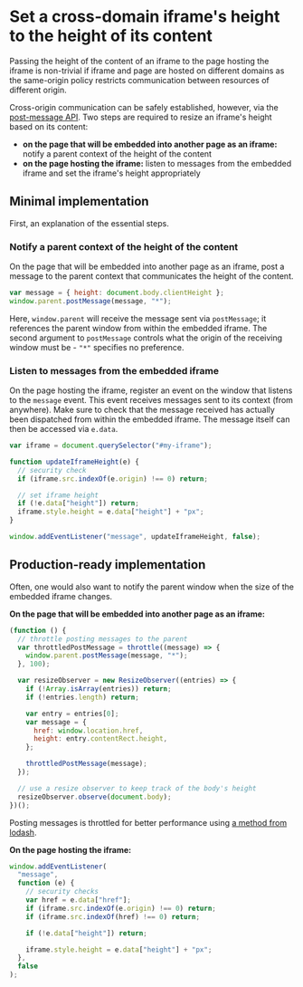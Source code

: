 # Set a cross-domain iframe's height to the height of its content

Passing the height of the content of an iframe to the page hosting the iframe is non-trivial if iframe and page are hosted on different domains as the same-origin policy restricts communication between resources of different origin.

Cross-origin communication can be safely established, however, via the [post-message API](https://developer.mozilla.org/en-US/docs/Web/API/Window/postMessage). Two steps are required to resize an iframe's height based on its content:

- **on the page that will be embedded into another page as an iframe:** notify a parent context of the height of the content
- **on the page hosting the iframe:** listen to messages from the embedded iframe and set the iframe's height appropriately

## Minimal implementation

First, an explanation of the essential steps.

### Notify a parent context of the height of the content

On the page that will be embedded into another page as an iframe, post a message to the parent context that communicates the height of the content.

```js
var message = { height: document.body.clientHeight };
window.parent.postMessage(message, "*");
```

Here, `window.parent` will receive the message sent via `postMessage`; it references the parent window from within the embedded iframe. The second argument to `postMessage` controls what the origin of the receiving window must be - `"*"` specifies no preference.

### Listen to messages from the embedded iframe

On the page hosting the iframe, register an event on the window that listens to the `message` event. This event receives messages sent to its context (from anywhere). Make sure to check that the message received has actually been dispatched from within the embedded iframe. The message itself can then be accessed via `e.data`.

```js
var iframe = document.querySelector("#my-iframe");

function updateIframeHeight(e) {
  // security check
  if (iframe.src.indexOf(e.origin) !== 0) return;

  // set iframe height
  if (!e.data["height"]) return;
  iframe.style.height = e.data["height"] + "px";
}

window.addEventListener("message", updateIframeHeight, false);
```

## Production-ready implementation

Often, one would also want to notify the parent window when the size of the embedded iframe changes.

**On the page that will be embedded into another page as an iframe:**

```js
(function () {
  // throttle posting messages to the parent
  var throttledPostMessage = throttle((message) => {
    window.parent.postMessage(message, "*");
  }, 100);

  var resizeObserver = new ResizeObserver((entries) => {
    if (!Array.isArray(entries)) return;
    if (!entries.length) return;

    var entry = entries[0];
    var message = {
      href: window.location.href,
      height: entry.contentRect.height,
    };

    throttledPostMessage(message);
  });

  // use a resize observer to keep track of the body's height
  resizeObserver.observe(document.body);
})();
```

Posting messages is throttled for better performance using [a method from lodash](https://www.npmjs.com/package/lodash.throttle).

**On the page hosting the iframe:**

```js
window.addEventListener(
  "message",
  function (e) {
    // security checks
    var href = e.data["href"];
    if (iframe.src.indexOf(e.origin) !== 0) return;
    if (iframe.src.indexOf(href) !== 0) return;

    if (!e.data["height"]) return;

    iframe.style.height = e.data["height"] + "px";
  },
  false
);
```

